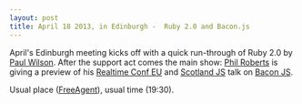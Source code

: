 ```yaml
---
layout: post
title: April 18 2013, in Edinburgh -  Ruby 2.0 and Bacon.js
---
```


April's Edinburgh meeting kicks off with a quick run-through of Ruby 2.0 by [Paul Wilson](https://twitter.com/paulanthonywls). After the support act comes the main show: [Phil Roberts](https://twitter.com/philip_roberts) is giving a preview of his [Realtime Conf EU](http://realtimeconf.eu) and [Scotland JS](http://scotlandjs.com) talk on [Bacon JS](https://github.com/raimohanska/bacon.js).

Usual place ([FreeAgent](http://www.freeagent.com/company/contact-us)), usual time (19:30).


